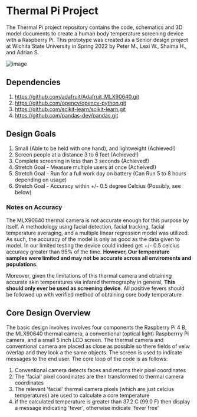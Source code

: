 # Thermal Pi Project
The Thermal Pi project repository contains the code, schematics and 3D model documents to create a human body temperature screening device with a Raspberry Pi.
This prototype was created as a Senior design project at Wichita State University in Spring 2022 by Peter M., Lexi W., Shaima H., and Adrian S.

![image](https://user-images.githubusercontent.com/99409502/183672503-377f16f6-b7e2-4993-8f54-d1db1b118393.png)

## Dependencies

1) https://github.com/adafruit/Adafruit_MLX90640.git
2) https://github.com/opencv/opencv-python.git
3) https://github.com/scikit-learn/scikit-learn.git
4) https://github.com/pandas-dev/pandas.git

## Design Goals

1) Small (Able to be held with one hand), and lightweight (Achieved!)
2) Screen people at a distance 3 to 6 feet (Achieved!)
3) Complete screening in less than 3 seconds (Achieved!)
4) Stretch Goal - Measure multiple users at once (Acheived!)
5) Stretch Goal - Run for a full work day on battery (Can Run 5 to 8 hours depending on usage)
6) Stretch Goal - Accuracy within +/- 0.5 degree Celcius (Possibly, see below)

### Notes on Accuracy
The MLX90640 thermal camera is not accurate enough for this purpose by itself. A methodology using facial detection, facial tracking, facial temperature averaging, and a multiple linear regression model was utilized. As such, the accuracy of the model is only as good as the data given to model. In our limited testing the device could indeed get +/- 0.5 celcius accuracy greater than 95% of the time. **However, Our temperature samples were limited and may not be accurate across all enviroments and populations.**

Moreover, given the limitations of this thermal camera and obtaining accurate skin temperatures via infared thermography in general, **This should only ever be used as screening device**. All positive fevers should be followed up with verified method of obtaining core body temperature

## Core Design Overview
The basic design involves involves four components the Raspberry Pi 4 B, the MLX90640 thermal camera, a conventional (optical light) Raspberrry Pi camera, and a small 5 inch LCD screen. The thermal camera and conventional camera are placed as close as possible so there fields of veiw overlap and they look a the same objects. The screen is used to indicate messages to the end user. The core loop of the code is as follows:

1) Conventional camera detects faces and returns their pixel coordinates
2) The 'facial' pixel coordinates are then transformed to thermal camera coordinates
3) The relevant 'facial' thermal camera pixels (which are just celcius temperatures) are used to calculate a core temperature
4) if the calculated temperature is greater than 37.2 C (99.0 F) then display a message indicating 'fever', otherwise indicate 'fever free'




